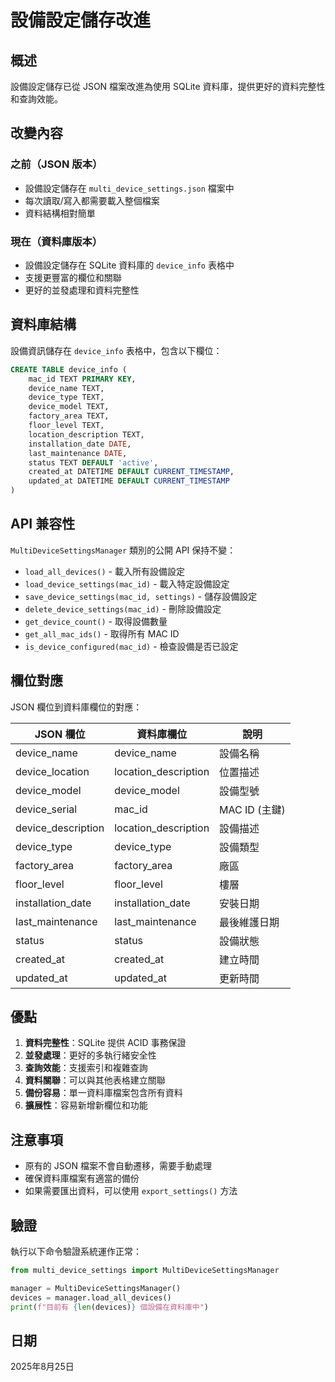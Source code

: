 # 設備設定儲存改進

## 概述

設備設定儲存已從 JSON 檔案改進為使用 SQLite 資料庫，提供更好的資料完整性和查詢效能。

## 改變內容

### 之前（JSON 版本）
- 設備設定儲存在 `multi_device_settings.json` 檔案中
- 每次讀取/寫入都需要載入整個檔案
- 資料結構相對簡單

### 現在（資料庫版本）
- 設備設定儲存在 SQLite 資料庫的 `device_info` 表格中
- 支援更豐富的欄位和關聯
- 更好的並發處理和資料完整性

## 資料庫結構

設備資訊儲存在 `device_info` 表格中，包含以下欄位：

```sql
CREATE TABLE device_info (
    mac_id TEXT PRIMARY KEY,
    device_name TEXT,
    device_type TEXT,
    device_model TEXT,
    factory_area TEXT,
    floor_level TEXT,
    location_description TEXT,
    installation_date DATE,
    last_maintenance DATE,
    status TEXT DEFAULT 'active',
    created_at DATETIME DEFAULT CURRENT_TIMESTAMP,
    updated_at DATETIME DEFAULT CURRENT_TIMESTAMP
)
```

## API 兼容性

`MultiDeviceSettingsManager` 類別的公開 API 保持不變：

- `load_all_devices()` - 載入所有設備設定
- `load_device_settings(mac_id)` - 載入特定設備設定
- `save_device_settings(mac_id, settings)` - 儲存設備設定
- `delete_device_settings(mac_id)` - 刪除設備設定
- `get_device_count()` - 取得設備數量
- `get_all_mac_ids()` - 取得所有 MAC ID
- `is_device_configured(mac_id)` - 檢查設備是否已設定

## 欄位對應

JSON 欄位到資料庫欄位的對應：

| JSON 欄位 | 資料庫欄位 | 說明 |
|-----------|-----------|------|
| device_name | device_name | 設備名稱 |
| device_location | location_description | 位置描述 |
| device_model | device_model | 設備型號 |
| device_serial | mac_id | MAC ID (主鍵) |
| device_description | location_description | 設備描述 |
| device_type | device_type | 設備類型 |
| factory_area | factory_area | 廠區 |
| floor_level | floor_level | 樓層 |
| installation_date | installation_date | 安裝日期 |
| last_maintenance | last_maintenance | 最後維護日期 |
| status | status | 設備狀態 |
| created_at | created_at | 建立時間 |
| updated_at | updated_at | 更新時間 |

## 優點

1. **資料完整性**：SQLite 提供 ACID 事務保證
2. **並發處理**：更好的多執行緒安全性
3. **查詢效能**：支援索引和複雜查詢
4. **資料關聯**：可以與其他表格建立關聯
5. **備份容易**：單一資料庫檔案包含所有資料
6. **擴展性**：容易新增新欄位和功能

## 注意事項

- 原有的 JSON 檔案不會自動遷移，需要手動處理
- 確保資料庫檔案有適當的備份
- 如果需要匯出資料，可以使用 `export_settings()` 方法

## 驗證

執行以下命令驗證系統運作正常：

```python
from multi_device_settings import MultiDeviceSettingsManager

manager = MultiDeviceSettingsManager()
devices = manager.load_all_devices()
print(f"目前有 {len(devices)} 個設備在資料庫中")
```

## 日期

2025年8月25日

